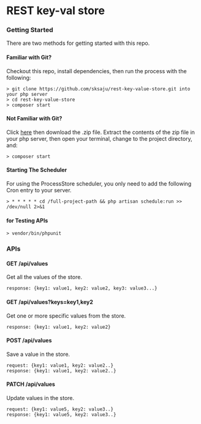 # REST key-val store

### Getting Started

There are two methods for getting started with this repo.

#### Familiar with Git?
Checkout this repo, install dependencies, then run the process with the following:

```
> git clone https://github.com/sksaju/rest-key-value-store.git into your php server
> cd rest-key-value-store
> composer start
```

#### Not Familiar with Git?
Click [here](https://github.com/sksaju/rest-key-value-store/archive/master.zip) then download the .zip file.  Extract the contents of the zip file in your php server, then open your terminal, change to the project directory, and:

```
> composer start
```

#### Starting The Scheduler
For using the ProcessStore scheduler, you only need to add the following Cron entry to your server.

```
> * * * * * cd /full-project-path && php artisan schedule:run >> /dev/null 2>&1
```

#### for Testing APIs
```
> vendor/bin/phpunit
```


### APIs

#### GET /api/values
Get all the values of the store.

```
response: {key1: value1, key2: value2, key3: value3...}
```

#### GET /api/values?keys=key1,key2
Get one or more specific values from the store.

```
response: {key1: value1, key2: value2}
```

#### POST /api/values
Save a value in the store.

```
request: {key1: value1, key2: value2..}
response: {key1: value1, key2: value2..}
```

#### PATCH /api/values
Update values in the store.

```
request: {key1: value5, key2: value3..}
response: {key1: value5, key2: value3..}
```
